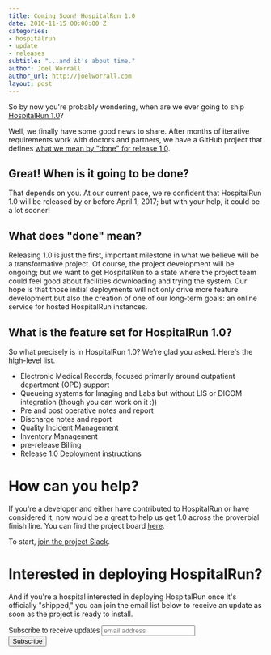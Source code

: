 ```yaml
---
title: Coming Soon! HospitalRun 1.0
date: 2016-11-15 00:00:00 Z
categories:
- hospitalrun
- update
- releases
subtitle: "...and it's about time."
author: Joel Worrall
author_url: http://joelworrall.com
layout: post
---
```


So by now you're probably wondering, when are we ever going to ship [HospitalRun 1.0](https://github.com/HospitalRun/hospitalrun-frontend)?

Well, we finally have some good news to share. After months of iterative requirements work with doctors and partners, we have a GitHub project that defines [what we mean by "done" for release 1.0](https://github.com/HospitalRun/hospitalrun-frontend/projects/2).

## Great! When is it going to be done?
That depends on you. At our current pace, we're confident that HospitalRun 1.0 will be released by or before April 1, 2017; but with your help, it could be a lot sooner!

## What does "done" mean?
Releasing 1.0 is just the first, important milestone in what we believe will be a transformative project. Of course, the project development will be ongoing; but we want to get HospitalRun to a state where the project team could feel good about facilities downloading and trying the system. Our hope is that those initial deployments will not only drive more feature development but also the creation of one of our long-term goals: an online service for hosted HospitalRun instances.



## What is the feature set for HospitalRun 1.0?
So what precisely is in HospitalRun 1.0? We're glad you asked. Here's the high-level list.
<ul>
<li>Electronic Medical Records, focused primarily around outpatient department (OPD) support</li>
<li>Queueing systems for Imaging and Labs but without LIS or DICOM integration (though you can work on it :))</li>
<li>Pre and post operative notes and report</li>
<li>Discharge notes and report</li>
<li>Quality Incident Management</li>
<li>Inventory Management</li>
<li>pre-release Billing</li>
<li>Release 1.0 Deployment instructions</li>
</ul>

# How can you help?
If you're a developer and either have contributed to HospitalRun or have considered it, now would be a great to help us get 1.0 across the proverbial finish line. You can find the project board [here](https://github.com/HospitalRun/hospitalrun-frontend/projects/2).

To start, [join the project Slack](https://hospitalrun-slackin.herokuapp.com).

# Interested in deploying HospitalRun?
And if you're a hospital interested in deploying HospitalRun once it's officially "shipped," you can join the email list below to receive an update as soon as the project is ready to install.

<!-- Begin MailChimp Signup Form -->
<link href="//cdn-images.mailchimp.com/embedcode/horizontal-slim-10_7.css" rel="stylesheet" type="text/css">
<style type="text/css">
	#mc_embed_signup{ clear:left; font:14px Helvetica,Arial,sans-serif; width:100%;}
	/* Add your own MailChimp form style overrides in your site stylesheet or in this style block.
	   We recommend moving this block and the preceding CSS link to the HEAD of your HTML file. */
</style>
<div id="mc_embed_signup">
<form action="//hospitalrun.us13.list-manage.com/subscribe/post?u=b2206ca51af3900756274184b&amp;id=d86a8451fb" method="post" id="mc-embedded-subscribe-form" name="mc-embedded-subscribe-form" class="validate" target="_blank" novalidate>
    <div id="mc_embed_signup_scroll">
	<label for="mce-EMAIL">Subscribe to receive updates</label>
	<input type="email" value="" name="EMAIL" class="email" id="mce-EMAIL" placeholder="email address" required>
    <!-- real people should not fill this in and expect good things - do not remove this or risk form bot signups-->
    <div style="position: absolute; left: -5000px;" aria-hidden="true"><input type="text" name="b_b2206ca51af3900756274184b_d86a8451fb" tabindex="-1" value=""></div>
    <div class="clear"><input type="submit" value="Subscribe" name="subscribe" id="mc-embedded-subscribe" class="button"></div>
    </div>
</form>
</div>

<!--End mc_embed_signup-->


[jekyll-gh]: https://github.com/mojombo/jekyll
[jekyll]:    http://jekyllrb.com
